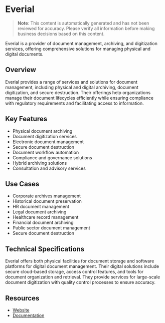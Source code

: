 # Everial

> **Note**: This content is automatically generated and has not been reviewed for accuracy. Please verify all information before making business decisions based on this content.

Everial is a provider of document management, archiving, and digitization services, offering comprehensive solutions for managing physical and digital documents.

## Overview

Everial provides a range of services and solutions for document management, including physical and digital archiving, document digitization, and secure destruction. Their offerings help organizations manage their document lifecycles efficiently while ensuring compliance with regulatory requirements and facilitating access to information.

## Key Features

- Physical document archiving
- Document digitization services
- Electronic document management
- Secure document destruction
- Document workflow automation
- Compliance and governance solutions
- Hybrid archiving solutions
- Consultation and advisory services

## Use Cases

- Corporate archives management
- Historical document preservation
- HR document management
- Legal document archiving
- Healthcare record management
- Financial document archiving
- Public sector document management
- Secure document destruction

## Technical Specifications

Everial offers both physical facilities for document storage and software platforms for digital document management. Their digital solutions include secure cloud-based storage, access control features, and tools for document organization and retrieval. They provide services for large-scale document digitization with quality control processes to ensure accuracy.

## Resources

- [Website](https://www.everial.com)
- [Documentation](https://www.everial.com/resources)
